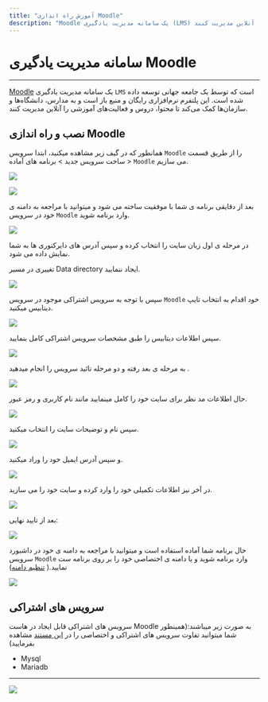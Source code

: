 ```yaml
---
title: "آموزش راه اندازی Moodle"
description: "Moodle یک سامانه مدیریت یادگیری (LMS) است که توسط یک جامعه جهانی توسعه داده شده است. این پلتفرم نرم‌افزاری رایگان و منبع باز است و به مدارس، دانشگاه‌ها و سازمان‌ها کمک می‌کند تا محتوا، دروس و فعالیت‌های آموزشی را آنلاین مدیریت کنند."
---
```


# سامانه مدیریت یادگیری Moodle
---

[Moodle](https://chabokan.net/services/moodle/) یک سامانه مدیریت یادگیری `LMS` است که توسط یک جامعه جهانی توسعه داده شده است. این پلتفرم نرم‌افزاری رایگان و منبع باز است و به مدارس، دانشگاه‌ها و سازمان‌ها کمک می‌کند تا محتوا، دروس و فعالیت‌های آموزشی را آنلاین مدیریت کنند. 

## نصب و راه اندازی Moodle

همانطور که در گیف زیر مشاهده میکنید، ابتدا سرویس `Moodle` را از طریق قسمت ساخت سرویس جدید > برنامه های آماده > `Moodle` می سازیم.

![](https://s1.chabokan.net/docs/gifs/soketi-install.gif)

![](https://s1.chabokan.net/docs/images/moodle-platform-docs-1.jpg)

بعد از دقایقی برنامه ی شما با موفقیت ساخته می شود و میتوانید با مراجعه به دامنه ی خود در سرویس `Moodle` وارد برنامه شوید.

![](https://s1.chabokan.net/docs/images/moodle-platform-docs-2.jpg)

در مرحله ی اول زبان سایت را انتخاب کرده و سپس آدرس های دایرکتوری ها به شما نمایش داده می شود.

تغییری در مسیر Data directory ایجاد ننمایید.

![](https://s1.chabokan.net/docs/images/moodle_2.jpg)

سپس با توجه به سرویس اشتراکی موجود در سرویس `Moodle` خود اقدام به انتخاب تایپ دیتابیس میکنید.

![](https://s1.chabokan.net/docs/images/moodle_3.jpg)

سپس اطلاعات دیتابیس را طبق مشخصات سرویس اشتراکی کامل بنمایید.

![](https://s1.chabokan.net/docs/images/moodle_4.jpg)

به مرحله ی بعد رفته و دو مرحله تائید سرویس را انجام میدهید .

![](https://s1.chabokan.net/docs/images/moodle_5.jpg)

حال اطلاعات مد نظر برای سایت خود را کامل مینمایید مانند نام کاربری و رمز عبور.

![](https://s1.chabokan.net/docs/images/moodle_6.jpg)

سپس نام و توضیحات سایت را انتخاب میکنید.

![](https://s1.chabokan.net/docs/images/moodle_7.jpg)

و سپس آدرس ایمیل خود را وراد میکنید.

![](https://s1.chabokan.net/docs/images/moodle_8.jpg)

در آخر نیز اطلاعات تکمیلی خود را وارد کرده و سایت خود را می سازید.

![](https://s1.chabokan.net/docs/images/moodle_9.jpg)

بعد از تایید نهایی:

![](https://s1.chabokan.net/docs/images/moodle_10.jpg)

حال برنامه شما آماده استفاده است و میتوانید با مراجعه به دامنه ی خود در داشبورد سرویس `Moodle` وارد برنامه شوید و یا دامنه ی اختصاصی خود را بر روی برنامه ست نمایید.( [تنظیم دامنه](https://docs.chabokan.net/domains/))

![](https://s1.chabokan.net/docs/images/moodle_11.jpg)

## سرویس های اشتراکی

سرویس های اشتراکی قابل ایجاد در هاست Moodle به صورت زیر میباشند:(همینطور شما میتوانید تفاوت سرویس های اشتراکی و اختصاصی را در [این مستند](https://docs.chabokan.net/general-tips/share-db-vs-dedicated-db/) مشاهده بفرمایید)

- Mysql
- Mariadb

---
<a href="https://hub.chabokan.net/fa/services/create/moodle" ><img src="https://s1.chabokan.net/docs/images/moodle-banner.png" /></a>